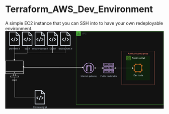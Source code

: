 # Terraform_AWS_Dev_Environment

A simple EC2 instance that you can SSH into to have your own redeployable environment.
![](architecture-diagram.png)
